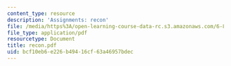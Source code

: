 ```yaml
---
content_type: resource
description: 'Assignments: recon'
file: /media/https%3A/open-learning-course-data-rc.s3.amazonaws.com/6-821-programming-languages-fall-2002/bcf10eb6e226b49416cf63a46957bdec_recon.pdf
file_type: application/pdf
resourcetype: Document
title: recon.pdf
uid: bcf10eb6-e226-b494-16cf-63a46957bdec
---
```

